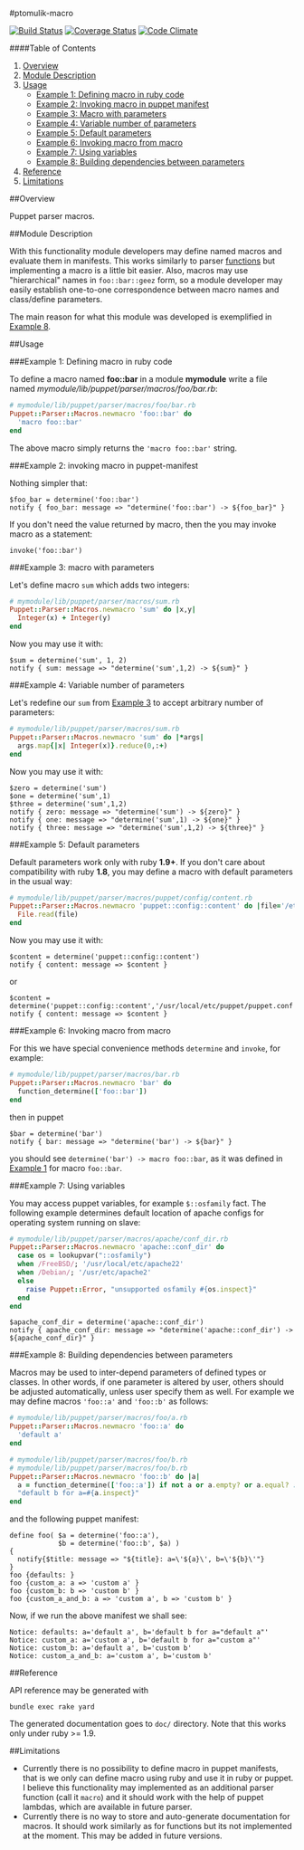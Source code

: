 #ptomulik-macro

[![Build Status](https://travis-ci.org/ptomulik/puppet-macro.png?branch=master)](https://travis-ci.org/ptomulik/puppet-macro)
[![Coverage Status](https://coveralls.io/repos/ptomulik/puppet-macro/badge.png)](https://coveralls.io/r/ptomulik/puppet-macro)
[![Code Climate](https://codeclimate.com/github/ptomulik/puppet-macro.png)](https://codeclimate.com/github/ptomulik/puppet-macro)

####Table of Contents

1. [Overview](#overview)
2. [Module Description](#module-description)
3. [Usage](#usage)
   * [Example 1: Defining macro in ruby code](#example-1-defining-macro-in-ruby-code)
   * [Example 2: Invoking macro in puppet manifest](#example-2-invoking-macro-in-puppet-manifest)
   * [Example 3: Macro with parameters](#example-3-macro-with-parameters)
   * [Example 4: Variable number of parameters](#example-4-variable-number-of-parameters)
   * [Example 5: Default parameters](#example-5-default-parameters)
   * [Example 6: Invoking macro from macro](#example-6-invoking-macro-from-macro)
   * [Example 7: Using variables](#example-7-using-variables)
   * [Example 8: Building dependencies between parameters](#example-8-building-dependencies-between-parameters)
4. [Reference](#reference)
5. [Limitations](#limitations)

##<a id="overview"></a>Overview

Puppet parser macros.

##<a id="module-description"></a>Module Description

With this functionality module developers may define named macros and evaluate
them in manifests. This works similarly to parser
[functions](http://docs.puppetlabs.com/guides/custom_functions.html) but
implementing a macro is a little bit easier. Also, macros may use
"hierarchical" names in `foo::bar::geez` form, so a module developer may easily
establish one-to-one correspondence between macro names and class/define
parameters. 

The main reason for what this module was developed is exemplified in
[Example 8](#example-8-building-dependencies-between-parameters).

##<a id="usage"></a>Usage

###<a id="example-1-defining-macro-in-ruby-code"></a>Example 1: Defining macro in ruby code

To define a macro named **foo::bar** in a module **mymodule** write a file
named *mymodule/lib/puppet/parser/macros/foo/bar.rb*:

```ruby
# mymodule/lib/puppet/parser/macros/foo/bar.rb
Puppet::Parser::Macros.newmacro 'foo::bar' do
  'macro foo::bar'
end
```

The above macro simply returns the `'macro foo::bar'` string.

###<a id="example-2-invoking-macro-in-puppet-manifest"></a>Example 2: invoking macro in puppet-manifest

Nothing simpler that:

```puppet
$foo_bar = determine('foo::bar')
notify { foo_bar: message => "determine('foo::bar') -> ${foo_bar}" }
```

If you don't need the value returned by macro, then the you may invoke macro as
a statement:

```puppet
invoke('foo::bar')
```

###<a id="example-3-macro-with-parameters"></a>Example 3: macro with parameters

Let's define macro `sum` which adds two integers:

```ruby
# mymodule/lib/puppet/parser/macros/sum.rb
Puppet::Parser::Macros.newmacro 'sum' do |x,y|
  Integer(x) + Integer(y)
end
```

Now you may use it with:

```puppet
$sum = determine('sum', 1, 2)
notify { sum: message => "determine('sum',1,2) -> ${sum}" }
```

###<a id="example-4-variable-number-of-parameters"></a>Example 4: Variable number of parameters

Let's redefine our `sum` from [Example 3](#example-3-macro-with-parameters) to accept arbitrary number of parameters:

```ruby
# mymodule/lib/puppet/parser/macros/sum.rb
Puppet::Parser::Macros.newmacro 'sum' do |*args|
  args.map{|x| Integer(x)}.reduce(0,:+)
end
```

Now you may use it with:

```puppet
$zero = determine('sum')
$one = determine('sum',1)
$three = determine('sum',1,2)
notify { zero: message => "determine('sum') -> ${zero}" }
notify { one: message => "determine('sum',1) -> ${one}" }
notify { three: message => "determine('sum',1,2) -> ${three}" }
```

###<a id="example-5-default-parameters"></a>Example 5: Default parameters

Default parameters work only with ruby **1.9+**. If you don't care about
compatibility with ruby **1.8**, you may define a macro with default parameters
in the usual way:
```ruby
# mymodule/lib/puppet/parser/macros/puppet/config/content.rb
Puppet::Parser::Macros.newmacro 'puppet::config::content' do |file='/etc/puppet/puppet.conf'|
  File.read(file)
end
```

Now you may use it with:

```puppet
$content = determine('puppet::config::content')
notify { content: message => $content }
```

or

```puppet
$content = determine('puppet::config::content','/usr/local/etc/puppet/puppet.conf')
notify { content: message => $content }
```

###<a id="example-6-invoking-macro-from-macro"></a>Example 6: Invoking macro from macro

For this we have special convenience methods `determine` and `invoke`, for
example:

```ruby
# mymodule/lib/puppet/parser/macros/bar.rb
Puppet::Parser::Macros.newmacro 'bar' do
  function_determine(['foo::bar'])
end
```

then in puppet

```puppet
$bar = determine('bar')
notify { bar: message => "determine('bar') -> ${bar}" }
```

you should see `determine('bar') -> macro foo::bar`, as it was defined in
[Example 1](#example-1-defining-macro-in-ruby-code) for macro `foo::bar`.

###<a id="example-7-using-variables"></a>Example 7: Using variables

You may access puppet variables, for example `$::osfamily` fact.  The following
example determines default location of apache configs for operating system
running on slave:

```ruby
# mymodule/lib/puppet/parser/macros/apache/conf_dir.rb
Puppet::Parser::Macros.newmacro 'apache::conf_dir' do
  case os = lookupvar("::osfamily")
  when /FreeBSD/; '/usr/local/etc/apache22'
  when /Debian/; '/usr/etc/apache2'
  else
    raise Puppet::Error, "unsupported osfamily #{os.inspect}"
  end
end
```

```puppet
$apache_conf_dir = determine('apache::conf_dir')
notify { apache_conf_dir: message => "determine('apache::conf_dir') -> ${apache_conf_dir}" }
```

###<a id="example-8-building-dependencies-between-parameters"></a>Example 8: Building dependencies between parameters

Macros may be used to inter-depend parameters of defined types or classes. In
other words, if one parameter is altered by user, others should be adjusted
automatically, unless user specify them as well. For example we may define
macros `'foo::a'` and `'foo::b'` as follows:

```ruby
# mymodule/lib/puppet/parser/macros/foo/a.rb
Puppet::Parser::Macros.newmacro 'foo::a' do
  'default a'
end
```

```ruby
# mymodule/lib/puppet/parser/macros/foo/b.rb
# mymodule/lib/puppet/parser/macros/foo/b.rb
Puppet::Parser::Macros.newmacro 'foo::b' do |a|
  a = function_determine(['foo::a']) if not a or a.empty? or a.equal? :undef
  "default b for a=#{a.inspect}"
end
```

and the following puppet manifest:

```puppet
define foo( $a = determine('foo::a'),
            $b = determine('foo::b', $a) )
{
  notify{$title: message => "${title}: a=\'${a}\', b=\'${b}\'"}
}
foo {defaults: }
foo {custom_a: a => 'custom a' }
foo {custom_b: b => 'custom b' }
foo {custom_a_and_b: a => 'custom a', b => 'custom b' }
```

Now, if we run the above manifest we shall see:

```console
Notice: defaults: a='default a', b='default b for a="default a"'
Notice: custom_a: a='custom a', b='default b for a="custom a"'
Notice: custom_b: a='default a', b='custom b'
Notice: custom_a_and_b: a='custom a', b='custom b'
```

##<a id="reference"></a>Reference

API reference may be generated with

```console
bundle exec rake yard
```

The generated documentation goes to `doc/` directory. Note that this works only
under ruby >= 1.9.

##Limitations

* Currently there is no possibility to define macro in puppet manifests, that is
  we only can define macro using ruby and use it in ruby or puppet. I believe
  this functionality may implemented as an additional parser function (call it
  `macro`) and it should work with the help of puppet lambdas, which are
  available in future parser.
* Currently there is no way to store and auto-generate documentation for macros.
  It should work similarly as for functions but its not implemented at the
  moment. This may be added in future versions.
